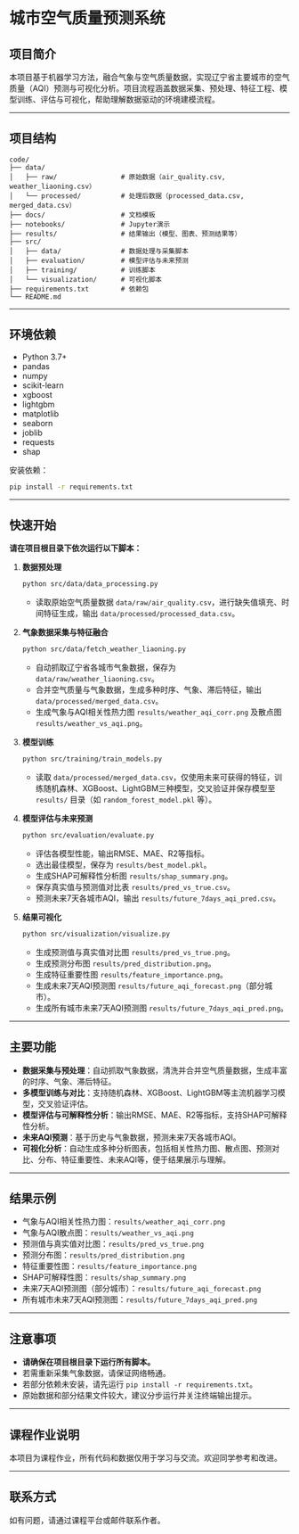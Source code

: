 # 城市空气质量预测系统

## 项目简介

本项目基于机器学习方法，融合气象与空气质量数据，实现辽宁省主要城市的空气质量（AQI）预测与可视化分析。项目流程涵盖数据采集、预处理、特征工程、模型训练、评估与可视化，帮助理解数据驱动的环境建模流程。

---

## 项目结构

```
code/
├── data/
│   ├── raw/                # 原始数据（air_quality.csv, weather_liaoning.csv）
│   └── processed/          # 处理后数据（processed_data.csv, merged_data.csv）
├── docs/                   # 文档模板
├── notebooks/              # Jupyter演示
├── results/                # 结果输出（模型、图表、预测结果等）
├── src/
│   ├── data/               # 数据处理与采集脚本
│   ├── evaluation/         # 模型评估与未来预测
│   ├── training/           # 训练脚本
│   └── visualization/      # 可视化脚本
├── requirements.txt        # 依赖包
└── README.md
```

---

## 环境依赖

- Python 3.7+
- pandas
- numpy
- scikit-learn
- xgboost
- lightgbm
- matplotlib
- seaborn
- joblib
- requests
- shap

安装依赖：
```bash
pip install -r requirements.txt
```

---

## 快速开始

**请在项目根目录下依次运行以下脚本：**

1. **数据预处理**
   ```bash
   python src/data/data_processing.py
   ```
   - 读取原始空气质量数据 `data/raw/air_quality.csv`，进行缺失值填充、时间特征生成，输出 `data/processed/processed_data.csv`。

2. **气象数据采集与特征融合**
   ```bash
   python src/data/fetch_weather_liaoning.py
   ```
   - 自动抓取辽宁省各城市气象数据，保存为 `data/raw/weather_liaoning.csv`。
   - 合并空气质量与气象数据，生成多种时序、气象、滞后特征，输出 `data/processed/merged_data.csv`。
   - 生成气象与AQI相关性热力图 `results/weather_aqi_corr.png` 及散点图 `results/weather_vs_aqi.png`。

3. **模型训练**
   ```bash
   python src/training/train_models.py
   ```
   - 读取 `data/processed/merged_data.csv`，仅使用未来可获得的特征，训练随机森林、XGBoost、LightGBM三种模型，交叉验证并保存模型至 `results/` 目录（如 `random_forest_model.pkl` 等）。

4. **模型评估与未来预测**
   ```bash
   python src/evaluation/evaluate.py
   ```
   - 评估各模型性能，输出RMSE、MAE、R2等指标。
   - 选出最佳模型，保存为 `results/best_model.pkl`。
   - 生成SHAP可解释性分析图 `results/shap_summary.png`。
   - 保存真实值与预测值对比表 `results/pred_vs_true.csv`。
   - 预测未来7天各城市AQI，输出 `results/future_7days_aqi_pred.csv`。

5. **结果可视化**
   ```bash
   python src/visualization/visualize.py
   ```
   - 生成预测值与真实值对比图 `results/pred_vs_true.png`。
   - 生成预测分布图 `results/pred_distribution.png`。
   - 生成特征重要性图 `results/feature_importance.png`。
   - 生成未来7天AQI预测图 `results/future_aqi_forecast.png`（部分城市）。
   - 生成所有城市未来7天AQI预测图 `results/future_7days_aqi_pred.png`。

---

## 主要功能

- **数据采集与预处理**：自动抓取气象数据，清洗并合并空气质量数据，生成丰富的时序、气象、滞后特征。
- **多模型训练与对比**：支持随机森林、XGBoost、LightGBM等主流机器学习模型，交叉验证评估。
- **模型评估与可解释性分析**：输出RMSE、MAE、R2等指标，支持SHAP可解释性分析。
- **未来AQI预测**：基于历史与气象数据，预测未来7天各城市AQI。
- **可视化分析**：自动生成多种分析图表，包括相关性热力图、散点图、预测对比、分布、特征重要性、未来AQI等，便于结果展示与理解。

---

## 结果示例

- 气象与AQI相关性热力图：`results/weather_aqi_corr.png`
- 气象与AQI散点图：`results/weather_vs_aqi.png`
- 预测值与真实值对比图：`results/pred_vs_true.png`
- 预测分布图：`results/pred_distribution.png`
- 特征重要性图：`results/feature_importance.png`
- SHAP可解释性图：`results/shap_summary.png`
- 未来7天AQI预测图（部分城市）：`results/future_aqi_forecast.png`
- 所有城市未来7天AQI预测图：`results/future_7days_aqi_pred.png`

---

## 注意事项

- **请确保在项目根目录下运行所有脚本。**
- 若需重新采集气象数据，请保证网络畅通。
- 若部分依赖未安装，请先运行 `pip install -r requirements.txt`。
- 原始数据和部分结果文件较大，建议分步运行并关注终端输出提示。

---

## 课程作业说明

本项目为课程作业，所有代码和数据仅用于学习与交流。欢迎同学参考和改进。

---

## 联系方式

如有问题，请通过课程平台或邮件联系作者。 
